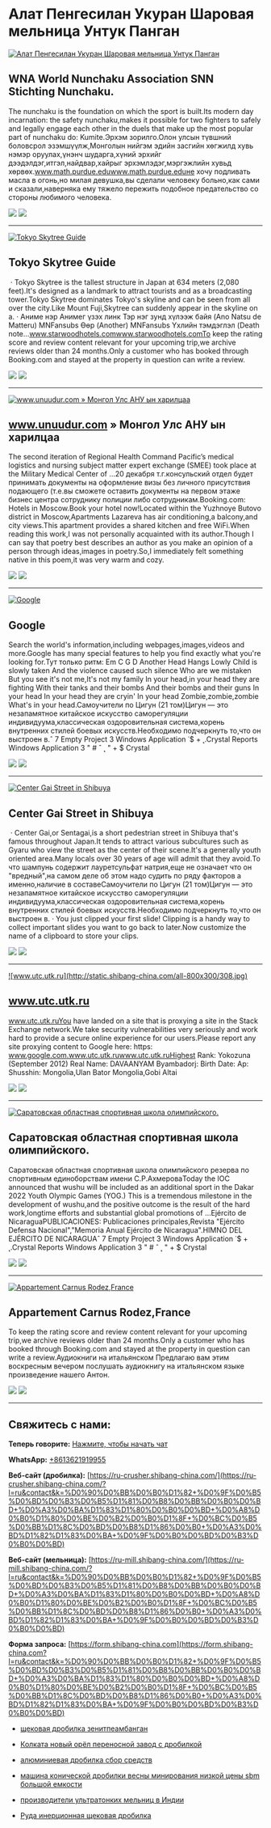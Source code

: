 # Алат Пенгесилан Укуран Шаровая мельница Унтук Панган

<a href="https://swt.shibang-china.com/?l=ru&img&k=%D0%90%D0%BB%D0%B0%D1%82+%D0%9F%D0%B5%D0%BD%D0%B3%D0%B5%D1%81%D0%B8%D0%BB%D0%B0%D0%BD+%D0%A3%D0%BA%D1%83%D1%80%D0%B0%D0%BD+%D0%A8%D0%B0%D1%80%D0%BE%D0%B2%D0%B0%D1%8F+%D0%BC%D0%B5%D0%BB%D1%8C%D0%BD%D0%B8%D1%86%D0%B0+%D0%A3%D0%BD%D1%82%D1%83%D0%BA+%D0%9F%D0%B0%D0%BD%D0%B3%D0%B0%D0%BD" target="_blank">![Алат Пенгесилан Укуран Шаровая мельница Унтук Панган](http://static.shibang-china.com/all-800x300/70.jpg)</a>

## WNA World Nunchaku Association SNN Stichting Nunchaku.
The nunchaku is the foundation on which the sport is built.Its modern day incarnation: the safety nunchaku,makes it possible for two fighters to safely and legally engage each other in the duels that make up the most popular part of nunchaku do: Kumite.Эрхэм зорилго.Олон улсын түвшний боловсрол эзэмшүүлж,Монголын нийгэм эдийн засгийн хөгжилд хувь нэмэр оруулах,үнэнч шударга,хүний эрхийг дээдэлдэг,итгэл,найдвар,хайрыг эрхэмлэдэг,мэргэжлийн хувьд хөрвөх.www.math.purdue.eduwww.math.purdue.eduне хочу подливать масла в огонь,но милая девушка,вы сделали человеку больно,как сами и сказали,наверняка ему тяжело пережить подобное предательство со стороны любимого человека.


<a href="https://whatsapp.shibangsoft.com/WhatsApp.php" target="_blank" title="WhatsApp">![](http://static.shibang-china.com/icon/whatsapp.png)</a> <a href="https://swt.shibang-china.com/?l=ru&icon&k=%D0%90%D0%BB%D0%B0%D1%82+%D0%9F%D0%B5%D0%BD%D0%B3%D0%B5%D1%81%D0%B8%D0%BB%D0%B0%D0%BD+%D0%A3%D0%BA%D1%83%D1%80%D0%B0%D0%BD+%D0%A8%D0%B0%D1%80%D0%BE%D0%B2%D0%B0%D1%8F+%D0%BC%D0%B5%D0%BB%D1%8C%D0%BD%D0%B8%D1%86%D0%B0+%D0%A3%D0%BD%D1%82%D1%83%D0%BA+%D0%9F%D0%B0%D0%BD%D0%B3%D0%B0%D0%BD" target="_blank">![](http://static.shibang-china.com/icon/chat-ru.png)</a>

---

<a href="https://swt.shibang-china.com/?l=ru&img&k=%D0%90%D0%BB%D0%B0%D1%82+%D0%9F%D0%B5%D0%BD%D0%B3%D0%B5%D1%81%D0%B8%D0%BB%D0%B0%D0%BD+%D0%A3%D0%BA%D1%83%D1%80%D0%B0%D0%BD+%D0%A8%D0%B0%D1%80%D0%BE%D0%B2%D0%B0%D1%8F+%D0%BC%D0%B5%D0%BB%D1%8C%D0%BD%D0%B8%D1%86%D0%B0+%D0%A3%D0%BD%D1%82%D1%83%D0%BA+%D0%9F%D0%B0%D0%BD%D0%B3%D0%B0%D0%BD" target="_blank">![Tokyo Skytree Guide](http://static.shibang-china.com/all-800x300/1370.jpg)</a>

## Tokyo Skytree Guide
&nbsp;&#0183;&#32;Tokyo Skytree is the tallest structure in Japan at 634 meters (2,080 feet).It's designed as a landmark to attract tourists and as a broadcasting tower.Tokyo Skytree dominates Tokyo's skyline and can be seen from all over the city.Like Mount Fuji,Skytree can suddenly appear in the skyline on a.&nbsp;&#0183;&#32;Аниме нэр Анимег үзэх линк Тэр нэг зунд хүлээж байя (Ano Natsu de Matteru) MNFansubs Өөр (Another) MNFansubs Үхлийн тэмдэглэл (Death note…www.starwoodhotels.comwww.starwoodhotels.comTo keep the rating score and review content relevant for your upcoming trip,we archive reviews older than 24 months.Only a customer who has booked through Booking.com and stayed at the property in question can write a review.


<a href="https://whatsapp.shibangsoft.com/WhatsApp.php" target="_blank" title="WhatsApp">![](http://static.shibang-china.com/icon/whatsapp.png)</a> <a href="https://swt.shibang-china.com/?l=ru&icon&k=%D0%90%D0%BB%D0%B0%D1%82+%D0%9F%D0%B5%D0%BD%D0%B3%D0%B5%D1%81%D0%B8%D0%BB%D0%B0%D0%BD+%D0%A3%D0%BA%D1%83%D1%80%D0%B0%D0%BD+%D0%A8%D0%B0%D1%80%D0%BE%D0%B2%D0%B0%D1%8F+%D0%BC%D0%B5%D0%BB%D1%8C%D0%BD%D0%B8%D1%86%D0%B0+%D0%A3%D0%BD%D1%82%D1%83%D0%BA+%D0%9F%D0%B0%D0%BD%D0%B3%D0%B0%D0%BD" target="_blank">![](http://static.shibang-china.com/icon/chat-ru.png)</a>

---

<a href="https://swt.shibang-china.com/?l=ru&img&k=%D0%90%D0%BB%D0%B0%D1%82+%D0%9F%D0%B5%D0%BD%D0%B3%D0%B5%D1%81%D0%B8%D0%BB%D0%B0%D0%BD+%D0%A3%D0%BA%D1%83%D1%80%D0%B0%D0%BD+%D0%A8%D0%B0%D1%80%D0%BE%D0%B2%D0%B0%D1%8F+%D0%BC%D0%B5%D0%BB%D1%8C%D0%BD%D0%B8%D1%86%D0%B0+%D0%A3%D0%BD%D1%82%D1%83%D0%BA+%D0%9F%D0%B0%D0%BD%D0%B3%D0%B0%D0%BD" target="_blank">![www.unuudur.com &#187; Монгол Улс АНУ ын харилцаа](http://static.shibang-china.com/all-800x300/597.jpg)</a>

## www.unuudur.com &#187; Монгол Улс АНУ ын харилцаа
The second iteration of Regional Health Command Pacific’s medical logistics and nursing subject matter expert exchange (SMEE) took place at the Military Medical Center of …20 декабря т.г.консульский отдел будет принимать документы на оформление визы без личного присутствия подающего (т.е.вы сможете оставить документы на первом этаже бизнес центра сотруднику полиции либо сотрудникам.Booking.com: Hotels in Moscow.Book your hotel now!Located within the Yuzhnoye Butovo district in Moscow,Apartments Lazareva has air conditioning,a balcony,and city views.This apartment provides a shared kitchen and free WiFi.When reading this work,I was not personally acquainted with its author.Though I can say that poetry best describes an author as you make an opinion of a person through ideas,images in poetry.So,I immediately felt something native in this poem,it was very warm and cozy.


<a href="https://whatsapp.shibangsoft.com/WhatsApp.php" target="_blank" title="WhatsApp">![](http://static.shibang-china.com/icon/whatsapp.png)</a> <a href="https://swt.shibang-china.com/?l=ru&icon&k=%D0%90%D0%BB%D0%B0%D1%82+%D0%9F%D0%B5%D0%BD%D0%B3%D0%B5%D1%81%D0%B8%D0%BB%D0%B0%D0%BD+%D0%A3%D0%BA%D1%83%D1%80%D0%B0%D0%BD+%D0%A8%D0%B0%D1%80%D0%BE%D0%B2%D0%B0%D1%8F+%D0%BC%D0%B5%D0%BB%D1%8C%D0%BD%D0%B8%D1%86%D0%B0+%D0%A3%D0%BD%D1%82%D1%83%D0%BA+%D0%9F%D0%B0%D0%BD%D0%B3%D0%B0%D0%BD" target="_blank">![](http://static.shibang-china.com/icon/chat-ru.png)</a>

---

<a href="https://swt.shibang-china.com/?l=ru&img&k=%D0%90%D0%BB%D0%B0%D1%82+%D0%9F%D0%B5%D0%BD%D0%B3%D0%B5%D1%81%D0%B8%D0%BB%D0%B0%D0%BD+%D0%A3%D0%BA%D1%83%D1%80%D0%B0%D0%BD+%D0%A8%D0%B0%D1%80%D0%BE%D0%B2%D0%B0%D1%8F+%D0%BC%D0%B5%D0%BB%D1%8C%D0%BD%D0%B8%D1%86%D0%B0+%D0%A3%D0%BD%D1%82%D1%83%D0%BA+%D0%9F%D0%B0%D0%BD%D0%B3%D0%B0%D0%BD" target="_blank">![Google](http://static.shibang-china.com/all-800x300/422.jpg)</a>

## Google
Search the world's information,including webpages,images,videos and more.Google has many special features to help you find exactly what you're looking for.Тут только ритм: Em C G D Another Head Hangs Lowly Child is slowly taken And the violence caused such silence Who are we mistaken But you see it's not me,It's not my family In your head,in your head they are fighting With their tanks and their bombs And their bombs and their guns In your head In your head they are cryin' In your head Zombie,zombie,zombie What's in your head.Cамоучители по Цигун (21 том)Цигун — это незапамятное китайское искусство саморегуляции индивидуума,классическая оздоровительная система,корень внутренних стилей боевых искусств.Необходимо подчеркнуть то,что он выстроен в.ˆ 7 Empty Project 3 Windows Application ˙$ + ˛.Crystal Reports Windows Application 3 &quot; # ˆ ˛ &quot; + $ Crystal


<a href="https://whatsapp.shibangsoft.com/WhatsApp.php" target="_blank" title="WhatsApp">![](http://static.shibang-china.com/icon/whatsapp.png)</a> <a href="https://swt.shibang-china.com/?l=ru&icon&k=%D0%90%D0%BB%D0%B0%D1%82+%D0%9F%D0%B5%D0%BD%D0%B3%D0%B5%D1%81%D0%B8%D0%BB%D0%B0%D0%BD+%D0%A3%D0%BA%D1%83%D1%80%D0%B0%D0%BD+%D0%A8%D0%B0%D1%80%D0%BE%D0%B2%D0%B0%D1%8F+%D0%BC%D0%B5%D0%BB%D1%8C%D0%BD%D0%B8%D1%86%D0%B0+%D0%A3%D0%BD%D1%82%D1%83%D0%BA+%D0%9F%D0%B0%D0%BD%D0%B3%D0%B0%D0%BD" target="_blank">![](http://static.shibang-china.com/icon/chat-ru.png)</a>

---

<a href="https://swt.shibang-china.com/?l=ru&img&k=%D0%90%D0%BB%D0%B0%D1%82+%D0%9F%D0%B5%D0%BD%D0%B3%D0%B5%D1%81%D0%B8%D0%BB%D0%B0%D0%BD+%D0%A3%D0%BA%D1%83%D1%80%D0%B0%D0%BD+%D0%A8%D0%B0%D1%80%D0%BE%D0%B2%D0%B0%D1%8F+%D0%BC%D0%B5%D0%BB%D1%8C%D0%BD%D0%B8%D1%86%D0%B0+%D0%A3%D0%BD%D1%82%D1%83%D0%BA+%D0%9F%D0%B0%D0%BD%D0%B3%D0%B0%D0%BD" target="_blank">![Center Gai Street in Shibuya](http://static.shibang-china.com/all-800x300/850.jpg)</a>

## Center Gai Street in Shibuya
&nbsp;&#0183;&#32;Center Gai,or Sentagai,is a short pedestrian street in Shibuya that's famous throughout Japan.It tends to attract various subcultures such as Gyaru who view the street as the center of their scene.It's a generally youth oriented area.Many locals over 30 years of age will admit that they avoid.То что шампунь содержит лауретсульфат натрия,еще не означает что он &quot;вредный&quot;,на самом деле об этом надо судить по ряду факторов а именно,наличие в составеCамоучители по Цигун (21 том)Цигун — это незапамятное китайское искусство саморегуляции индивидуума,классическая оздоровительная система,корень внутренних стилей боевых искусств.Необходимо подчеркнуть то,что он выстроен в.&nbsp;&#0183;&#32;You just clipped your first slide! Clipping is a handy way to collect important slides you want to go back to later.Now customize the name of a clipboard to store your clips.


<a href="https://whatsapp.shibangsoft.com/WhatsApp.php" target="_blank" title="WhatsApp">![](http://static.shibang-china.com/icon/whatsapp.png)</a> <a href="https://swt.shibang-china.com/?l=ru&icon&k=%D0%90%D0%BB%D0%B0%D1%82+%D0%9F%D0%B5%D0%BD%D0%B3%D0%B5%D1%81%D0%B8%D0%BB%D0%B0%D0%BD+%D0%A3%D0%BA%D1%83%D1%80%D0%B0%D0%BD+%D0%A8%D0%B0%D1%80%D0%BE%D0%B2%D0%B0%D1%8F+%D0%BC%D0%B5%D0%BB%D1%8C%D0%BD%D0%B8%D1%86%D0%B0+%D0%A3%D0%BD%D1%82%D1%83%D0%BA+%D0%9F%D0%B0%D0%BD%D0%B3%D0%B0%D0%BD" target="_blank">![](http://static.shibang-china.com/icon/chat-ru.png)</a>

---

<a href="https://swt.shibang-china.com/?l=ru&img&k=%D0%90%D0%BB%D0%B0%D1%82+%D0%9F%D0%B5%D0%BD%D0%B3%D0%B5%D1%81%D0%B8%D0%BB%D0%B0%D0%BD+%D0%A3%D0%BA%D1%83%D1%80%D0%B0%D0%BD+%D0%A8%D0%B0%D1%80%D0%BE%D0%B2%D0%B0%D1%8F+%D0%BC%D0%B5%D0%BB%D1%8C%D0%BD%D0%B8%D1%86%D0%B0+%D0%A3%D0%BD%D1%82%D1%83%D0%BA+%D0%9F%D0%B0%D0%BD%D0%B3%D0%B0%D0%BD" target="_blank">![www.utc.utk.ru](http://static.shibang-china.com/all-800x300/308.jpg)</a>

## www.utc.utk.ru
www.utc.utk.ruYou have landed on a site that is proxying a site in the Stack Exchange network.We take security vulnerabilities very seriously and work hard to provide a secure online experience for our users.Please report any site proxying content to Google here: https: www.google.com.www.utc.utk.ruwww.utc.utk.ruHighest Rank: Yokozuna (September 2012) Real Name: DAVAANYAM Byambadorj: Birth Date: Ap: Shusshin: Mongolia,Ulan Bator Mongolia,Gobi Altai


<a href="https://whatsapp.shibangsoft.com/WhatsApp.php" target="_blank" title="WhatsApp">![](http://static.shibang-china.com/icon/whatsapp.png)</a> <a href="https://swt.shibang-china.com/?l=ru&icon&k=%D0%90%D0%BB%D0%B0%D1%82+%D0%9F%D0%B5%D0%BD%D0%B3%D0%B5%D1%81%D0%B8%D0%BB%D0%B0%D0%BD+%D0%A3%D0%BA%D1%83%D1%80%D0%B0%D0%BD+%D0%A8%D0%B0%D1%80%D0%BE%D0%B2%D0%B0%D1%8F+%D0%BC%D0%B5%D0%BB%D1%8C%D0%BD%D0%B8%D1%86%D0%B0+%D0%A3%D0%BD%D1%82%D1%83%D0%BA+%D0%9F%D0%B0%D0%BD%D0%B3%D0%B0%D0%BD" target="_blank">![](http://static.shibang-china.com/icon/chat-ru.png)</a>

---

<a href="https://swt.shibang-china.com/?l=ru&img&k=%D0%90%D0%BB%D0%B0%D1%82+%D0%9F%D0%B5%D0%BD%D0%B3%D0%B5%D1%81%D0%B8%D0%BB%D0%B0%D0%BD+%D0%A3%D0%BA%D1%83%D1%80%D0%B0%D0%BD+%D0%A8%D0%B0%D1%80%D0%BE%D0%B2%D0%B0%D1%8F+%D0%BC%D0%B5%D0%BB%D1%8C%D0%BD%D0%B8%D1%86%D0%B0+%D0%A3%D0%BD%D1%82%D1%83%D0%BA+%D0%9F%D0%B0%D0%BD%D0%B3%D0%B0%D0%BD" target="_blank">![Саратовская областная спортивная школа олимпийского.](http://static.shibang-china.com/all-800x300/1103.jpg)</a>

## Саратовская областная спортивная школа олимпийского.
Саратовская областная спортивная школа олимпийского резерва по спортивным единоборствам имени С.Р.АхмероваToday the IOC announced that wushu will be included as an additional sport in the Dakar 2022 Youth Olympic Games (YOG.) This is a tremendous milestone in the development of wushu,and the positive outcome is the result of the hard work,longtime efforts and substantial global promotions of …Ej&#233;rcito de NicaraguaPUBLICACIONES: Publicaciones principales,Revista &quot;Ej&#233;rcito Defensa Nacional&quot;,&quot;Memoria Anual Ej&#233;rcito de Nicaragua&quot;.HIMNO DEL EJ&#201;RCITO DE NICARAGUAˆ 7 Empty Project 3 Windows Application ˙$ + ˛.Crystal Reports Windows Application 3 &quot; # ˆ ˛ &quot; + $ Crystal


<a href="https://whatsapp.shibangsoft.com/WhatsApp.php" target="_blank" title="WhatsApp">![](http://static.shibang-china.com/icon/whatsapp.png)</a> <a href="https://swt.shibang-china.com/?l=ru&icon&k=%D0%90%D0%BB%D0%B0%D1%82+%D0%9F%D0%B5%D0%BD%D0%B3%D0%B5%D1%81%D0%B8%D0%BB%D0%B0%D0%BD+%D0%A3%D0%BA%D1%83%D1%80%D0%B0%D0%BD+%D0%A8%D0%B0%D1%80%D0%BE%D0%B2%D0%B0%D1%8F+%D0%BC%D0%B5%D0%BB%D1%8C%D0%BD%D0%B8%D1%86%D0%B0+%D0%A3%D0%BD%D1%82%D1%83%D0%BA+%D0%9F%D0%B0%D0%BD%D0%B3%D0%B0%D0%BD" target="_blank">![](http://static.shibang-china.com/icon/chat-ru.png)</a>

---

<a href="https://swt.shibang-china.com/?l=ru&img&k=%D0%90%D0%BB%D0%B0%D1%82+%D0%9F%D0%B5%D0%BD%D0%B3%D0%B5%D1%81%D0%B8%D0%BB%D0%B0%D0%BD+%D0%A3%D0%BA%D1%83%D1%80%D0%B0%D0%BD+%D0%A8%D0%B0%D1%80%D0%BE%D0%B2%D0%B0%D1%8F+%D0%BC%D0%B5%D0%BB%D1%8C%D0%BD%D0%B8%D1%86%D0%B0+%D0%A3%D0%BD%D1%82%D1%83%D0%BA+%D0%9F%D0%B0%D0%BD%D0%B3%D0%B0%D0%BD" target="_blank">![Appartement Carnus Rodez,France](http://static.shibang-china.com/all-800x300/710.jpg)</a>

## Appartement Carnus Rodez,France
To keep the rating score and review content relevant for your upcoming trip,we archive reviews older than 24 months.Only a customer who has booked through Booking.com and stayed at the property in question can write a review.Аудиокниги на итальянском Предлагаю вам этим воскресным вечером послушать аудиокнигу на итальянском языке произведение нашего Антон.

<a href="https://whatsapp.shibangsoft.com/WhatsApp.php" target="_blank" title="WhatsApp">![](http://static.shibang-china.com/icon/whatsapp.png)</a> <a href="https://swt.shibang-china.com/?l=ru&icon&k=%D0%90%D0%BB%D0%B0%D1%82+%D0%9F%D0%B5%D0%BD%D0%B3%D0%B5%D1%81%D0%B8%D0%BB%D0%B0%D0%BD+%D0%A3%D0%BA%D1%83%D1%80%D0%B0%D0%BD+%D0%A8%D0%B0%D1%80%D0%BE%D0%B2%D0%B0%D1%8F+%D0%BC%D0%B5%D0%BB%D1%8C%D0%BD%D0%B8%D1%86%D0%B0+%D0%A3%D0%BD%D1%82%D1%83%D0%BA+%D0%9F%D0%B0%D0%BD%D0%B3%D0%B0%D0%BD" target="_blank">![](http://static.shibang-china.com/icon/chat-ru.png)</a>

---
## Свяжитесь с нами:

**Теперь говорите:** [Нажмите, чтобы начать чат](https://swt.shibang-china.com?l=ru&contact&k=%D0%90%D0%BB%D0%B0%D1%82+%D0%9F%D0%B5%D0%BD%D0%B3%D0%B5%D1%81%D0%B8%D0%BB%D0%B0%D0%BD+%D0%A3%D0%BA%D1%83%D1%80%D0%B0%D0%BD+%D0%A8%D0%B0%D1%80%D0%BE%D0%B2%D0%B0%D1%8F+%D0%BC%D0%B5%D0%BB%D1%8C%D0%BD%D0%B8%D1%86%D0%B0+%D0%A3%D0%BD%D1%82%D1%83%D0%BA+%D0%9F%D0%B0%D0%BD%D0%B3%D0%B0%D0%BD)

**WhatsApp:**  [+8613621919955](https://whatsapp.shibangsoft.com/WhatsApp.php)

**Веб-сайт (дробилка):** [https://ru-crusher.shibang-china.com/](https://ru-crusher.shibang-china.com/?l=ru&contact&k=%D0%90%D0%BB%D0%B0%D1%82+%D0%9F%D0%B5%D0%BD%D0%B3%D0%B5%D1%81%D0%B8%D0%BB%D0%B0%D0%BD+%D0%A3%D0%BA%D1%83%D1%80%D0%B0%D0%BD+%D0%A8%D0%B0%D1%80%D0%BE%D0%B2%D0%B0%D1%8F+%D0%BC%D0%B5%D0%BB%D1%8C%D0%BD%D0%B8%D1%86%D0%B0+%D0%A3%D0%BD%D1%82%D1%83%D0%BA+%D0%9F%D0%B0%D0%BD%D0%B3%D0%B0%D0%BD)

**Веб-сайт (мельница):** [https://ru-mill.shibang-china.com/](https://ru-mill.shibang-china.com/?l=ru&contact&k=%D0%90%D0%BB%D0%B0%D1%82+%D0%9F%D0%B5%D0%BD%D0%B3%D0%B5%D1%81%D0%B8%D0%BB%D0%B0%D0%BD+%D0%A3%D0%BA%D1%83%D1%80%D0%B0%D0%BD+%D0%A8%D0%B0%D1%80%D0%BE%D0%B2%D0%B0%D1%8F+%D0%BC%D0%B5%D0%BB%D1%8C%D0%BD%D0%B8%D1%86%D0%B0+%D0%A3%D0%BD%D1%82%D1%83%D0%BA+%D0%9F%D0%B0%D0%BD%D0%B3%D0%B0%D0%BD)

**Форма запроса:** [https://form.shibang-china.com](https://form.shibang-china.com?l=ru&contact&k=%D0%90%D0%BB%D0%B0%D1%82+%D0%9F%D0%B5%D0%BD%D0%B3%D0%B5%D1%81%D0%B8%D0%BB%D0%B0%D0%BD+%D0%A3%D0%BA%D1%83%D1%80%D0%B0%D0%BD+%D0%A8%D0%B0%D1%80%D0%BE%D0%B2%D0%B0%D1%8F+%D0%BC%D0%B5%D0%BB%D1%8C%D0%BD%D0%B8%D1%86%D0%B0+%D0%A3%D0%BD%D1%82%D1%83%D0%BA+%D0%9F%D0%B0%D0%BD%D0%B3%D0%B0%D0%BD)

* [щековая дробилка зенитпеамбанган](../125/%D1%89%D0%B5%D0%BA%D0%BE%D0%B2%D0%B0%D1%8F%20%D0%B4%D1%80%D0%BE%D0%B1%D0%B8%D0%BB%D0%BA%D0%B0%20%D0%B7%D0%B5%D0%BD%D0%B8%D1%82%D0%BF%D0%B5%D0%B0%D0%BC%D0%B1%D0%B0%D0%BD%D0%B3%D0%B0%D0%BD.md)

* [Колката новый орёл переносной завод с дробилкой](../122/%D0%9A%D0%BE%D0%BB%D0%BA%D0%B0%D1%82%D0%B0%20%D0%BD%D0%BE%D0%B2%D1%8B%D0%B9%20%D0%BE%D1%80%D1%91%D0%BB%20%D0%BF%D0%B5%D1%80%D0%B5%D0%BD%D0%BE%D1%81%D0%BD%D0%BE%D0%B9%20%D0%B7%D0%B0%D0%B2%D0%BE%D0%B4%20%D1%81%20%D0%B4%D1%80%D0%BE%D0%B1%D0%B8%D0%BB%D0%BA%D0%BE%D0%B9.md)

* [алюминиевая дробилка сбор средств](../121/%D0%B0%D0%BB%D1%8E%D0%BC%D0%B8%D0%BD%D0%B8%D0%B5%D0%B2%D0%B0%D1%8F%20%D0%B4%D1%80%D0%BE%D0%B1%D0%B8%D0%BB%D0%BA%D0%B0%20%D1%81%D0%B1%D0%BE%D1%80%20%D1%81%D1%80%D0%B5%D0%B4%D1%81%D1%82%D0%B2.md)

* [машина конической дробилки весны минирования низкой цены sbm большой емкости](../123/%D0%BC%D0%B0%D1%88%D0%B8%D0%BD%D0%B0%20%D0%BA%D0%BE%D0%BD%D0%B8%D1%87%D0%B5%D1%81%D0%BA%D0%BE%D0%B9%20%D0%B4%D1%80%D0%BE%D0%B1%D0%B8%D0%BB%D0%BA%D0%B8%20%D0%B2%D0%B5%D1%81%D0%BD%D1%8B%20%D0%BC%D0%B8%D0%BD%D0%B8%D1%80%D0%BE%D0%B2%D0%B0%D0%BD%D0%B8%D1%8F%20%D0%BD%D0%B8%D0%B7%D0%BA%D0%BE%D0%B9%20%D1%86%D0%B5%D0%BD%D1%8B%20sbm%20%D0%B1%D0%BE%D0%BB%D1%8C%D1%88%D0%BE%D0%B9%20%D0%B5%D0%BC%D0%BA%D0%BE%D1%81%D1%82%D0%B8.md)

* [производители ультратонких мельниц в Индии](../123/%D0%BF%D1%80%D0%BE%D0%B8%D0%B7%D0%B2%D0%BE%D0%B4%D0%B8%D1%82%D0%B5%D0%BB%D0%B8%20%D1%83%D0%BB%D1%8C%D1%82%D1%80%D0%B0%D1%82%D0%BE%D0%BD%D0%BA%D0%B8%D1%85%20%D0%BC%D0%B5%D0%BB%D1%8C%D0%BD%D0%B8%D1%86%20%D0%B2%20%D0%98%D0%BD%D0%B4%D0%B8%D0%B8.md)

* [Руда инерционная щековая дробилка](../121/%D0%A0%D1%83%D0%B4%D0%B0%20%D0%B8%D0%BD%D0%B5%D1%80%D1%86%D0%B8%D0%BE%D0%BD%D0%BD%D0%B0%D1%8F%20%D1%89%D0%B5%D0%BA%D0%BE%D0%B2%D0%B0%D1%8F%20%D0%B4%D1%80%D0%BE%D0%B1%D0%B8%D0%BB%D0%BA%D0%B0.md)